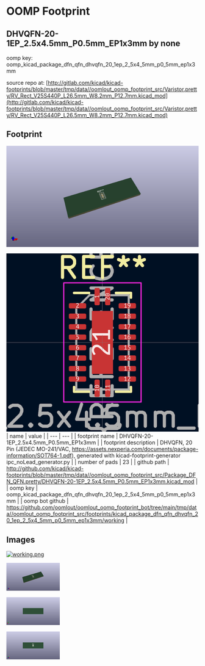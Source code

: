 # OOMP Footprint  
## DHVQFN-20-1EP_2.5x4.5mm_P0.5mm_EP1x3mm  by none  
  
oomp key: oomp_kicad_package_dfn_qfn_dhvqfn_20_1ep_2_5x4_5mm_p0_5mm_ep1x3mm  
  
source repo at: [http://gitlab.com/kicad/kicad-footprints/blob/master/tmp/data//oomlout_oomp_footprint_src/Varistor.pretty/RV_Rect_V25S440P_L26.5mm_W8.2mm_P12.7mm.kicad_mod](http://gitlab.com/kicad/kicad-footprints/blob/master/tmp/data//oomlout_oomp_footprint_src/Varistor.pretty/RV_Rect_V25S440P_L26.5mm_W8.2mm_P12.7mm.kicad_mod)  
## Footprint  
  
[![working_kicad_pcb_3d.png](working_kicad_pcb_3d_600.png)](working_kicad_pcb_3d.png)  
  
[![working.png](working_600.png)](working.png)  
| name | value | 
| --- | --- | 
| footprint name | DHVQFN-20-1EP_2.5x4.5mm_P0.5mm_EP1x3mm | 
| footprint description | DHVQFN, 20 Pin (JEDEC MO-241/VAC, https://assets.nexperia.com/documents/package-information/SOT764-1.pdf), generated with kicad-footprint-generator ipc_noLead_generator.py | 
| number of pads | 23 | 
| github path | http://github.com/kicad/kicad-footprints/blob/master/tmp/data//oomlout_oomp_footprint_src/Package_DFN_QFN.pretty/DHVQFN-20-1EP_2.5x4.5mm_P0.5mm_EP1x3mm.kicad_mod | 
| oomp key | oomp_kicad_package_dfn_qfn_dhvqfn_20_1ep_2_5x4_5mm_p0_5mm_ep1x3mm | 
| oomp bot github | https://github.com/oomlout/oomlout_oomp_footprint_bot/tree/main/tmp/data//oomlout_oomp_footprint_src/footprints/kicad_package_dfn_qfn_dhvqfn_20_1ep_2_5x4_5mm_p0_5mm_ep1x3mm/working | 
## Images  
  
[![working.png](working_140.png)](working.png)  
  
[![working_kicad_pcb_3d.png](working_kicad_pcb_3d_140.png)](working_kicad_pcb_3d.png)  
  
[![working_kicad_pcb_3d_back.png](working_kicad_pcb_3d_back_140.png)](working_kicad_pcb_3d_back.png)  
  
[![working_kicad_pcb_3d_front.png](working_kicad_pcb_3d_front_140.png)](working_kicad_pcb_3d_front.png)  
